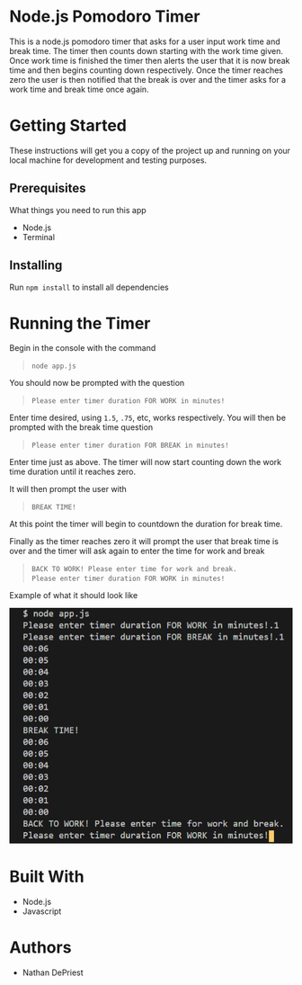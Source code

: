 # **Node.js Pomodoro Timer**

This is a node.js pomodoro timer that asks for a user input work time and break time. The timer then counts down starting with the work time given. Once work time is finished the timer then alerts the user that it is now break time and then begins counting down respectively. Once the timer reaches zero the user is then notified that the break is over and the timer asks for a work time and break time once again. 

# Getting Started

These instructions will get you a copy of the project up and running on your local machine for development and testing purposes.

## Prerequisites

What things you need to run this app

- Node.js
- Terminal

## Installing

Run `npm install` to install all dependencies

# Running the Timer

Begin in the console with the command

>`node app.js`

You should now be prompted with the question

>`Please enter timer duration FOR WORK in minutes!`

Enter time desired, using `1.5`, `.75`, etc, works respectively. You will then be prompted with the break time question

>`Please enter timer duration FOR BREAK in minutes!`

Enter time just as above. The timer will now start counting down the work time duration until it reaches zero.  

It will then prompt the user with

 >`BREAK TIME!`

At this point the timer will begin to countdown the duration for break time.  

Finally as the timer reaches zero it will prompt the user that break time is over and the timer will ask again to enter the time for work and break

>`BACK TO WORK! Please enter time for work and break.`  
`Please enter timer duration FOR WORK in minutes!`

Example of what it should look like

![alt text](\static\images\pomodoro_running.png)

# Built With

- Node.js
- Javascript

# Authors

- Nathan DePriest
